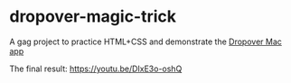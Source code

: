 # dropover-magic-trick
A gag project to practice HTML+CSS and demonstrate the [Dropover Mac app](https://dropoverapp.com)

The final result:
https://youtu.be/DIxE3o-oshQ
